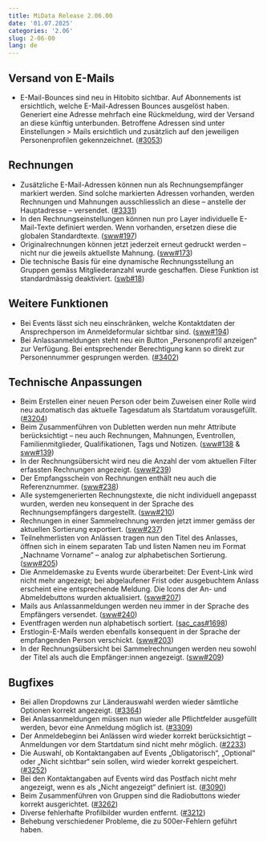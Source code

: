```yaml
---
title: MiData Release 2.06.00
date: '01.07.2025'
categories: '2.06'
slug: 2-06-00
lang: de
---
```


## Versand von E-Mails
- E-Mail-Bounces sind neu in Hitobito sichtbar. Auf Abonnements ist ersichtlich, welche E-Mail-Adressen Bounces ausgelöst haben. Generiert eine Adresse mehrfach eine Rückmeldung, wird der Versand an diese künftig unterbunden. Betroffene Adressen sind unter Einstellungen > Mails ersichtlich und zusätzlich auf den jeweiligen Personenprofilen gekennzeichnet. ([#3053](https://github.com/hitobito/hitobito/issues/3053))


## Rechnungen
- Zusätzliche E-Mail-Adressen können nun als Rechnungsempfänger markiert werden. Sind solche markierten Adressen vorhanden, werden Rechnungen und Mahnungen ausschliesslich an diese – anstelle der Hauptadresse – versendet. ([#3331](https://github.com/hitobito/hitobito/issues/3331))
- In den Rechnungseinstellungen können nun pro Layer individuelle E-Mail-Texte definiert werden. Wenn vorhanden, ersetzen diese die globalen Standardtexte. ([sww#197](https://github.com/hitobito/hitobito_sww/issues/197))
- Originalrechnungen können jetzt jederzeit erneut gedruckt werden – nicht nur die jeweils aktuellste Mahnung. ([sww#173](https://github.com/hitobito/hitobito_sww/issues/173))
- Die technische Basis für eine dynamische Rechnungsstellung an Gruppen gemäss Mitgliederanzahl wurde geschaffen. Diese Funktion ist standardmässig deaktiviert. ([swb#18](https://github.com/hitobito/hitobito_swb/issues/18))

## Weitere Funktionen
- Bei Events lässt sich neu einschränken, welche Kontaktdaten der Ansprechperson im Anmeldeformular sichtbar sind. ([sww#194](https://github.com/hitobito/hitobito_sww/issues/194))
- Bei Anlassanmeldungen steht neu ein Button „Personenprofil anzeigen“ zur Verfügung. Bei entsprechender Berechtigung kann so direkt zur Personennummer gesprungen werden. ([#3402](https://github.com/hitobito/hitobito/issues/3402))

## Technische Anpassungen
- Beim Erstellen einer neuen Person oder beim Zuweisen einer Rolle wird neu automatisch das aktuelle Tagesdatum als Startdatum vorausgefüllt. ([#3204](https://github.com/hitobito/hitobito/issues/3204))
- Beim Zusammenführen von Dubletten werden nun mehr Attribute berücksichtigt – neu auch Rechnungen, Mahnungen, Eventrollen, Familienmitglieder, Qualifikationen, Tags und Notizen. ([sww#138](https://github.com/hitobito/hitobito_sww/issues/138) & [sww#139](https://github.com/hitobito/hitobito_sww/issues/139))
- In der Rechnungsübersicht wird neu die Anzahl der vom aktuellen Filter erfassten Rechnungen angezeigt. ([sww#239](https://github.com/hitobito/hitobito_sww/issues/239))
- Der Empfangsschein von Rechnungen enthält neu auch die Referenznummer. ([sww#238](https://github.com/hitobito/hitobito_sww/issues/238))
- Alle systemgenerierten Rechnungstexte, die nicht individuell angepasst wurden, werden neu konsequent in der Sprache des Rechnungsempfängers dargestellt. ([sww#210](https://github.com/hitobito/hitobito_sww/issues/210))
- Rechnungen in einer Sammelrechnung werden jetzt immer gemäss der aktuellen Sortierung exportiert. ([sww#237](https://github.com/hitobito/hitobito_sww/issues/237))
- Teilnehmerlisten von Anlässen tragen nun den Titel des Anlasses, öffnen sich in einem separaten Tab und listen Namen neu im Format „Nachname Vorname“ – analog zur alphabetischen Sortierung. ([sww#205](https://github.com/hitobito/hitobito_sww/issues/205))
- Die Anmeldemaske zu Events wurde überarbeitet: Der Event-Link wird nicht mehr angezeigt; bei abgelaufener Frist oder ausgebuchtem Anlass erscheint eine entsprechende Meldung. Die Icons der An- und Abmeldebuttons wurden aktualisiert. ([sww#207](https://github.com/hitobito/hitobito_sww/issues/207))
- Mails aus Anlassanmeldungen werden neu immer in der Sprache des Empfängers versendet. ([sww#240](https://github.com/hitobito/hitobito_sww/issues/240))
- Eventfragen werden nun alphabetisch sortiert. ([sac_cas#1698](https://github.com/hitobito/hitobito_sac_cas/issues/1698))
- Erstlogin-E-Mails werden ebenfalls konsequent in der Sprache der empfangenden Person verschickt. ([sww#203](https://github.com/hitobito/hitobito_sww/issues/203))
- In der Rechnungsübersicht bei Sammelrechnungen werden neu sowohl der Titel als auch die Empfänger:innen angezeigt. ([sww#209](https://github.com/hitobito/hitobito_sww/issues/209))

## Bugfixes
- Bei allen Dropdowns zur Länderauswahl werden wieder sämtliche Optionen korrekt angezeigt. ([#3364](https://github.com/hitobito/hitobito/issues/3364))
- Bei Anlassanmeldungen müssen nun wieder alle Pflichtfelder ausgefüllt werden, bevor eine Anmeldung möglich ist. ([#3309](https://github.com/hitobito/hitobito/issues/3309))
- Der Anmeldebeginn bei Anlässen wird wieder korrekt berücksichtigt – Anmeldungen vor dem Startdatum sind nicht mehr möglich. ([#2233](https://github.com/hitobito/hitobito/issues/2233))
- Die Auswahl, ob Kontaktangaben auf Events „Obligatorisch“, „Optional“ oder „Nicht sichtbar“ sein sollen, wird wieder korrekt gespeichert. ([#3252](https://github.com/hitobito/hitobito/issues/3252))
- Bei den Kontaktangaben auf Events wird das Postfach nicht mehr angezeigt, wenn es als „Nicht angezeigt“ definiert ist. ([#3090](https://github.com/hitobito/hitobito/issues/3090))
- Beim Zusammenführen von Gruppen sind die Radiobuttons wieder korrekt ausgerichtet. ([#3262](https://github.com/hitobito/hitobito/issues/3262))
- Diverse fehlerhafte Profilbilder wurden entfernt. ([#3212](https://github.com/hitobito/hitobito/issues/3212))
- Behebung verschiedener Probleme, die zu 500er-Fehlern geführt haben.
